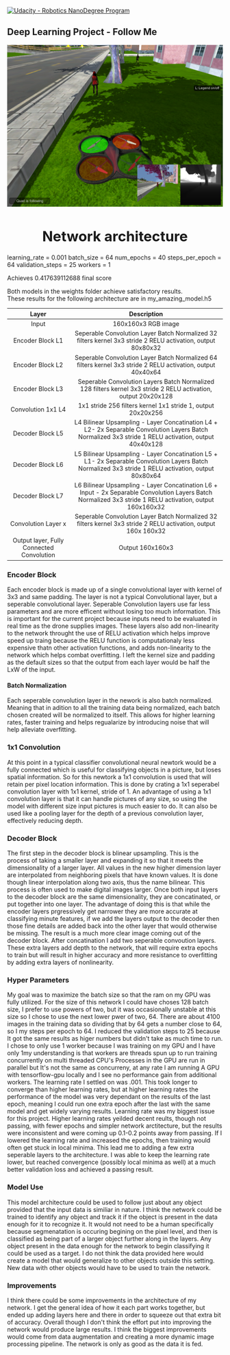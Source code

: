[![Udacity - Robotics NanoDegree Program](https://s3-us-west-1.amazonaws.com/udacity-robotics/Extra+Images/RoboND_flag.png)](https://www.udacity.com/robotics)
## Deep Learning Project - Follow Me
[image_0]: ./docs/misc/sim_screenshot.png
![alt text][image_0] 

### <center> <h1>Network architecture</h1> </center>
learning_rate = 0.001
batch_size = 64
num_epochs = 40
steps_per_epoch = 64
validation_steps = 25
workers = 1

Achieves 0.417639112688 final score

Both models in the weights folder achieve satisfactory results.  
These results for the following architecture are in my_amazing_model.h5 <br>


| Layer         		|     Description	        					| 
|:---------------------:|:---------------------------------------------:| 
| Input         		| 160x160x3 RGB image   							| 
|   Encoder Block L1  	| Seperable Convolution Layer Batch Normalized 32 filters  kernel 3x3 stride 2 RELU activation, output 80x80x32|
| Encoder Block L2	| Seperable Convolution Layer Batch Normalized  64 filters kernel 3x3 stride 2 RELU activation, output  40x40x64	|
| Encoder Block L3     	| Seperable Convolution Layers Batch Normalized 128 filters kernel 3x3 stride 2 RELU activation, output  20x20x128|
| Convolution 1x1	L4    | 1x1 stride 256 filters   kernel 1x1 stride 1, output  20x20x256 |
| Decoder Block L5	| L4 Bilinear Upsampling - Layer Concatination L4 + L2- 2x Separable Convolution Layers Batch Normalized 3x3 stride 1 RELU activation, output  40x40x128|
| Decoder Block L6 | L5 Bilinear Upsampling - Layer Concatination L5 + L1- 2x Separable Convolution Layers Batch Normalized 3x3 stride 1 RELU activation, output  80x80x64|
| Decoder Block L7  | L6 Bilinear Upsampling - Layer Concatination L6 + Input - 2x Separable Convolution Layers Batch Normalized 3x3 stride 1 RELU activation, output  160x160x32    									|
| Convolution Layer x  |Seperable Convolution Layer Batch Normalized 32 filters  kernel 3x3 stride 2 RELU activation, output 160x 160x32 |
| Output layer, Fully Connected Convolution	|Output   160x160x3  |

### Encoder Block
Each encoder block is made up of a single convolutional layer with kernel of 3x3 and same padding. The layer is not a typical Convolutional layer, but a seperable convolutional layer.  Seperable Convolution layers use far less parameters and are more efficent without losing too much information. This is important for the current project because inputs need to be evaluated in real time as the drone supplies images. These layers also add non-linearity to the network throught the use of RELU activation which helps improve speed up traing because the RELU function is computationaly less expensive thatn other activation functions, and adds non-linearity to the network which helps combat overfitting. I left the kernel size and padding as the default sizes so that the output from each layer would be half the LxW of the input. 
#### Batch Normalization
Each seperable convolution layer in the nework is also batch normalized. Meaning that in adition to all the training data being normalized, each batch chosen created will be normalized to itself. This allows for higher learning rates, faster training and helps regualarize by introducing noise that will help alleviate overfitting. 
### 1x1 Convolution
At this point in a typical classifier convolutional neural newtork would be a fully connected which is useful for classifying objects in a picture, but loses spatial information. So for this newtork a 1x1 convolution is used that will retain per pixel location information. This is done by crating a 1x1 seperabel convolution layer with 1x1 kernel, stride of 1. An advantage of using a 1x1 convolution layer is that it can handle pictures of any size, so using the model with different size input pictures is much easier to do. It can also be used like a pooling layer for the depth of a previous convolution layer, effectively reducing depth. 
### Decoder Block
The first step in the decoder block is blinear upsampling. This is the process of taking a smaller layer and expanding it so that it meets the dimensionality of a larger layer.  All values in the new higher dimension layer are interpolated from neighboring pixels that have known values. It is done though linear interpolation along two axis, thus the name bilinear. This process is often used to make digital images larger. Once both input layers to the decoder block are the same dimensionality, they are concatinated, or put together into one layer. The advantage of doing this is that while the encoder layers prgressively get narrower they are more accurate at classifying minute features, if we add the layers output to the decoder then those fine details are added back into the other layer that would otherwise be missing. The result is a much more clear image coming out of the decoder block. After concatination I add two seperable convoution layers. These extra layers add depth to the network, that will require extra epochs to train but will result in higher accuracy and more resistance to overfitting by adding extra layers of nonlinearity.

### Hyper Parameters
My goal was to maximize the batch size so that the ram on my GPU was fully utilized. For the size of this network I could have choses 128 batch size, I prefer to use powers of two, but it was occasionally unstable at this size so I chose to use the next lower pwer of two, 64. 
There are about 4100 images in the training data so dividing that by 64 gets a number close to 64, so I my steps per epoch to 64.
I reduced the validation steps to 25 because It got the same results as higer numbers but didn't take as much time to run. I chose to only use 1 worker because I was training on my GPU and I have only 1my understanding is that workers are threads spun up to run training concurrently on multi threaded CPU's Processes in the GPU are run in parallel but It's not the same as concurreny, at any rate I am running A GPU with tensorflow-gpu locally and I see no performance gain from additional workers. The learning rate I settled on was .001. This took longer to converge than higher learning rates, but  at higher learning rates the performance of the model was very dependant on the  results of the last epoch, meaning I could run one extra epoch after the last with the same model and get widely varying results. Learning rate was my biggest issue for this project. Higher learning rates yeilded decent reults, though not passing, with fewer epochs and simpler network arctitecture, but the results were inconsistent and  were coming up 0.1-0.2 points away from passing. If I lowered the learning rate and increased the epochs, then training would often get stuck in local minima. This lead me to adding a few extra  seperable layers to the architecture. I was able to keep the learning rate lower, but reached convergence (possibly local minima as well)  at a much better validation loss and achieved a passing result. 

### Model Use
This model architecture could be used to follow just about any object provided that the input data is similiar in nature. I think the network could be trained to identify any object and track it if the object is present in the data enough for it to recognize it. It would not need to be a human specifically because segmenatation is occuring begining on the pixel level, and then is classified as being part of a larger object further along in the layers. Any object present in the data enough for the network to begin classifying it could be used as a target. I do not think the data provided here would create a model that would generalize to other objects outside this setting. New data with other objects would have to be used to train the network.

### Improvements
I think there could be some improvements in the architecture of my network. I get the general idea of how it each part works together, but ended up adding layers here and there in order to squeeze out that extra bit of accuracy. Overall though I don't think the effort put into improving the network would produce large results. I think the biggest improvements would come from data augmentation and creating a more dynamic image processing pipeline. The network is only as good as the data it is fed. 
